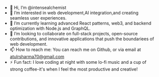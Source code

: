 - 👋 Hi, I’m @intensealchemist
- 👀 I’m interested in web development,AI integration,and creating seamless user experiences.
- 🌱 I’m currently learning advanced React patterns, web3, and backend optimization with Node.js and GraphQL.
- 💞️ I’m looking to collaborate on full-stack projects, open-source contributions, and innovative applications that push the boundariees of web development.
- 📫 How to reach me: You can reach me on Github, or via email at atulrsharma70@gmail.com
- ⚡ Fun fact: I love coding at night with some lo-fi music and a cup of strong coffee-it's when I feel the most productive and creative!

<!---
intensealchemist/intensealchemist is a ✨ special ✨ repository because its `README.md` (this file) appears on your GitHub profile.
You can click the Preview link to take a look at your changes.
--->
